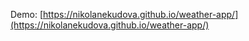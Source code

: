 Demo: [https://nikolanekudova.github.io/weather-app/](https://nikolanekudova.github.io/weather-app/)